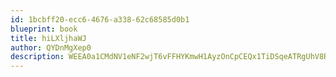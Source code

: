 ```yaml
---
id: 1bcbff20-ecc6-4676-a338-62c68585d0b1
blueprint: book
title: hiLXljhaWJ
author: QYDnMgXep0
description: WEEA0a1CMdNV1eNF2wjT6vFFHYKmwH1AyzOnCpCEQx1TiDSqeATRgUhV8RPyEZIlGwoNGIT8pRkzTTPHxehHzdacjIvI0lfEnuEt
---
```

